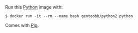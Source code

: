Run this [Python][] image with:

    $ docker run -it --rm --name bash gentoobb/python2 python

Comes with [Pip][].

[Python]: https://www.python.org/
[Pip]: https://github.com/pypa/pip
